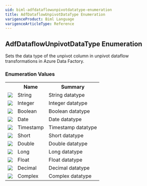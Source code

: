 ```yaml
---
uid: biml-adfdataflowunpivotdatatype-enumeration
title: AdfDataflowUnpivotDataType Enumeration
varigenceProduct: Biml Language
varigenceArticleType: Reference
---
```


## AdfDataflowUnpivotDataType Enumeration<div class="LanguageSummary"><div class ="SummaryItem">Sets the data type of the unpivot column in unpivot dataflow transformations in Azure Data Factory.</div></div><div class="EnumValueGroup">### Enumeration Values<table id="EnumValue" class="MemberList"><tbody><tr><th class="MemberTypeIconColumnHeader">&nbsp;</th><th class="MemberNameColumnHeader">Name</th><th class="MemberSummaryColumnHeader">Summary</th></tr><tr class="cd0"><td align="center" class="MemberTypeIcon"><img src="enumValue.png"></img></td><td class="MemberName">String</td><td class="MemberSummary"><div class ="SummaryItem">String datatype</div></td></tr><tr class="cd1"><td align="center" class="MemberTypeIcon"><img src="enumValue.png"></img></td><td class="MemberName">Integer</td><td class="MemberSummary"><div class ="SummaryItem">Integer datatype</div></td></tr><tr class="cd0"><td align="center" class="MemberTypeIcon"><img src="enumValue.png"></img></td><td class="MemberName">Boolean</td><td class="MemberSummary"><div class ="SummaryItem">Boolean datatype</div></td></tr><tr class="cd1"><td align="center" class="MemberTypeIcon"><img src="enumValue.png"></img></td><td class="MemberName">Date</td><td class="MemberSummary"><div class ="SummaryItem">Date datatype</div></td></tr><tr class="cd0"><td align="center" class="MemberTypeIcon"><img src="enumValue.png"></img></td><td class="MemberName">Timestamp</td><td class="MemberSummary"><div class ="SummaryItem">Timestamp datatype</div></td></tr><tr class="cd1"><td align="center" class="MemberTypeIcon"><img src="enumValue.png"></img></td><td class="MemberName">Short</td><td class="MemberSummary"><div class ="SummaryItem">Short datatype</div></td></tr><tr class="cd0"><td align="center" class="MemberTypeIcon"><img src="enumValue.png"></img></td><td class="MemberName">Double</td><td class="MemberSummary"><div class ="SummaryItem">Double datatype</div></td></tr><tr class="cd1"><td align="center" class="MemberTypeIcon"><img src="enumValue.png"></img></td><td class="MemberName">Long</td><td class="MemberSummary"><div class ="SummaryItem">Long datatype</div></td></tr><tr class="cd0"><td align="center" class="MemberTypeIcon"><img src="enumValue.png"></img></td><td class="MemberName">Float</td><td class="MemberSummary"><div class ="SummaryItem">Float datatype</div></td></tr><tr class="cd1"><td align="center" class="MemberTypeIcon"><img src="enumValue.png"></img></td><td class="MemberName">Decimal</td><td class="MemberSummary"><div class ="SummaryItem">Decimal datatype</div></td></tr><tr class="cd0"><td align="center" class="MemberTypeIcon"><img src="enumValue.png"></img></td><td class="MemberName">Complex</td><td class="MemberSummary"><div class ="SummaryItem">Complex datatype</div></td></tr></tbody></table></div>